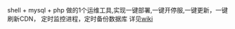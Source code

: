 shell + mysql + php 做的1个运维工具,实现一键部署,一键开停服,一键更新，一键刷新CDN， 定时监控进程，定时备份数据库
详见[wiki](https://github.com/xm-tech/devops/wiki)
